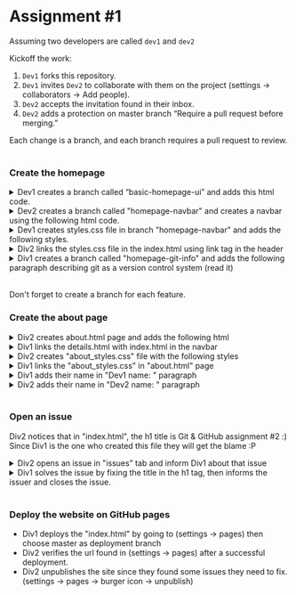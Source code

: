 # Assignment #1

Assuming two developers are called `dev1` and `dev2`

Kickoff the work:
1. `Dev1` forks this repository.
2. `Dev1` invites `Dev2` to collaborate with them on the project (settings -> collaborators -> Add people).
3. `Dev2` accepts the invitation found in their inbox.
4. `Dev2` adds a protection on master branch “Require a pull request before merging.”

Each change is a branch, and each branch requires a pull request to review.  
<br/>
### Create the homepage
<details>
  <summary>
    Dev1 creates a branch called “basic-homepage-ui” and adds this html code.
  </summary>
   
   ```html
   <html>
    <head>
        <!-- Add link here -->
    </head>
    <body>
        <!-- Insert navbar here -->

        <!-- Actual body -->
        <div style="margin: 5px">
            <h1>Git & GitHub assignment #2</h1>
            <p>This assignment is intended to help you understand Git by practice.</p>
            <!-- Insert paragraph here -->
            <a href="about.html">Click me</a>
        </div>
    </body>
  </html>
   ```
  
</details>  


<details>
  <summary>
    Dev2 creates a branch called "homepage-navbar" and creates a navbar using the following html code. 
  </summary>
   
   ```html
   <ul>
      <li><a href="#home" class="active">Home</a></li>
      <li><a href="#news">News</a></li>
      <li><a href="#contact">Contact</a></li>
      <li><a href="#about">About</a></li>
   </ul>
   ```
  
</details>


<details>
  <summary>
    Dev1 creates styles.css file in branch "homepage-navbar" and adds the following styles. 
  </summary>
   
   ```css
   ul {
    list-style-type: none;
    margin: 0;
    padding: 0;
    overflow: hidden;
    background-color: #333;
  }
  
  li {
    float: left;
  }
  
  li a {
    display: block;
    color: white;
    text-align: center;
    padding: 14px 16px;
    text-decoration: none;
  }
  
  /* Change the color of the active link */
  .active {
    background-color: #4CAF50;
  }

  body {
    margin: 0;
  }
   ```
  
</details>


<details>
  <summary>
    Div2 links the styles.css file in the index.html using link tag in the header
  </summary>
  
  ```css
  <link rel="stylesheet" type="text/css" href="styles.css"/>
  ```
  
</details>


<details>
  <summary>
    Div1 creates a branch called "homepage-git-info" and adds the following paragraph describing git as a version control system (read it)
  </summary>
  
  ```html
  <p>
Git is a distributed version control system that has become the de facto standard for software development teams around the world.<br>It allows multiple developers to collaborate on a codebase, track changes, and revert to previous versions if needed.<br>Git is flexible and can be used for projects of any size, from small personal projects to large, complex software applications.<br>It is also highly customizable and has a vast ecosystem of tools and plugins available to help streamline development workflows. With Git, developers can work more efficiently and effectively, ensuring that their projects are always in a state of continuous improvement.
  </p>
  ```
  
</details><br>

Don't forget to create a branch for each feature.<br>

### Create the about page
<details>
  <summary>
    Div2 creates about.html page and adds the following html
  </summary>
  
  ```html
  <!DOCTYPE html>
<html>

<head>
    <title>About Us</title>
    <!-- Add style link here -->
</head>

<body>
    <h1>About Us</h1>
    <p>Welcome to our website! We are a company that specializes in selling high-quality products for a variety of
        needs. Our goal is to provide our customers with the best possible experience when shopping with us.</p>

    <h2>Our Team</h2>
    <p>Our team consists of experienced professionals who are dedicated to providing exceptional customer service. We
        work hard to ensure that our customers are satisfied with their purchases and that their needs are met.</p>

    <h2>Our Products</h2>
    <p>We offer a wide range of products to meet the needs of our customers. Whether you're looking for electronics,
        home goods, or outdoor equipment, we've got you covered. All of our products are carefully selected to ensure
        that they meet our high standards of quality.</p>

    <h2>Contact Us</h2>
    <p>If you have any questions or concerns, please feel free to contact us. You can reach us by phone at (123)
        456-7890 or by email at info@ourcompany.com. We look forward to hearing from you!</p>

    <h2>developers information</h2>
    
    <!-- Add Dev1 name here -->
    <p>Dev1 name: <br>Dev2 name: </p>
    
</body>

</html>
  ```
  
</details>

<details>
  <summary>
    Div1 links the details.html with index.html in the navbar
  </summary>
  
  ```html
  [old]
  <li><a href="#about">About</a></li>
  [new]
  <li><a href="about.html">About</a></li>
  ```
  
</details>

<details>
  <summary>
    Div2 creates "about_styles.css" file with the following styles
  </summary>
  
  ```css
  p {
    color: brown;
}

h2 {
    color: crimson;
}
  ```
  
</details>

<details>
  <summary>
    Div1 links the "about_styles.css" in "about.html" page 
  </summary>
  
  ```html
  <link rel="stylesheet" type="text/css" href="about_styles.css"/>
  ```
  
</details>

<details>
  <summary>
    Div1 adds their name in "Dev1 name: " paragraph
  </summary>
  
  ```html
  <p>Dev1 name: YOUR_NAME</p>
  ```
  
</details>

<details>
  <summary>
    Div2 adds their name in "Dev2 name: " paragraph
  </summary>
  
  ```html
  <p><br>Dev2 name: YOUR_NAME</p>
  ```
  
</details><br>

### Open an issue
Div2 notices that in "index.html", the h1 title is Git & GitHub assignment #2 :)  
Since Div1 is the one who created this file they will get the blame :P 
<details>
  <summary>
    Div2 opens an issue in "issues" tab and inform Div1 about that issue
  </summary>
  
  ```
  [Example]
  Hello Div1,
  Please fix the issue found at "index.html" page where the h1 tag shows "Git & GitHub assignment #1", while we are still in assignment #! :)
  ```
  
</details>

<details>
  <summary>
    Div1 solves the issue by fixing the title in the h1 tag, then informs the issuer and closes the issue.
  </summary>
  
  ```html
<h1>Git & GitHub assignment #1</h1>
  ```
  
</details><br>

### Deploy the website on GitHub pages
- Div1 deploys the "index.html" by going to (settings -> pages) then choose master as deployment branch
- Div2 verifies the url found in (settings -> pages) after a successful deployment.
- Div2 unpublishes the site since they found some issues they need to fix. (settings -> pages -> burger icon -> unpublish)
